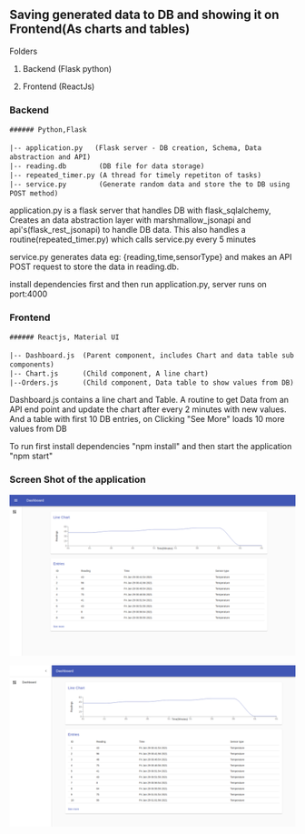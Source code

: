 ## Saving generated data to DB and showing it on Frontend(As charts and tables)


Folders

1. Backend (Flask python)

2. Frontend (ReactJs)

### Backend
    ###### Python,Flask
    
    |-- application.py   (Flask server - DB creation, Schema, Data abstraction and API)
    |-- reading.db        (DB file for data storage)
    |-- repeated_timer.py (A thread for timely repetiton of tasks)
    |-- service.py        (Generate random data and store the to DB using POST method)

application.py is a flask server that handles DB with flask_sqlalchemy, Creates an data abstraction layer with marshmallow_jsonapi and api's(flask_rest_jsonapi) to handle DB data. This also handles a routine(repeated_timer.py) which calls service.py every 5 minutes

service.py generates data eg: {reading,time,sensorType} and makes an API POST request to store the data in reading.db.

install dependencies first and then run  application.py, server runs on port:4000

### Frontend
    ###### Reactjs, Material UI

    |-- Dashboard.js  (Parent component, includes Chart and data table sub components)
    |-- Chart.js      (Child component, A line chart)
    |--Orders.js      (Child component, Data table to show values from DB)

Dashboard.js contains a line chart and Table. A routine to get Data from an API end point and update the chart after every 2 minutes with new values. And a table with first 10 DB entries, on Clicking "See More" loads 10 more values from DB


To run first install dependencies "npm install" and then start the application "npm start"

### Screen Shot of the application
![Screenshot1](/screencapture-1.png)

![Screenshot2](/screencapture-2.png)
